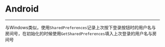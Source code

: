 ﻿# Android



---

与Windows类似，使用`SharedPreferences`记录上次按下登录按钮时的用户名与房间号，在初始化的时候使用`GetSharedPreferences`填入上次登录的用户名与房间号




